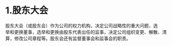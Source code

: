 # 1.股东大会

股东大会（或股东会）作为公司的权力机构，决定公司战略性的重大问题，选<br />
      举和更换董事，选举和更换由股东代表出任的监事，决定公司组织变更、解散、清<br />
    算，修改公司章程等。股东会还有监督董事会和监事会的职责。